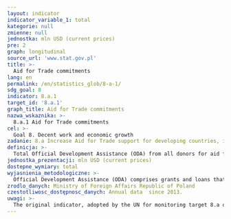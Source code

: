 ```yaml
---
layout: indicator
indicator_variable_1: total
kategorie: null
zmienne: null
jednostka: mln USD (current prices)
pre: 2
graph: longitudinal
source_url: 'www.stat.gov.pl'
title: >-
  Aid for Trade commitments
lang: en
permalink: /en/statistics_glob/8-a-1/
sdg_goal: 8
indicator: 8.a.1
target_id: '8.a.1'
graph_title: Aid for Trade commitments
nazwa_wskaznika: >-
  8.a.1 Aid for Trade commitments
cel: >-
  Goal 8. Decent work and economic growth
zadanie: 8.a Increase Aid for Trade support for developing countries, in particular least developed countries, including through the Enhanced Integrated Framework for Trade-related Technical Assistance to Least Developed Countries
definicja: >-
  Total Official Development Assistance (ODA) from all donors for aid for trade (commitments).
jednostka_prezentacji: mln USD (current prices)
dostepne_wymiary: total
wyjasnienia_metodologiczne: >-
  Official Development Assistance (ODA) comprises grants and loans that are provided by government agencies or international organizations to promote the economic development and welfare of developing countries. In order for loans to qualify as ODA, they need to comprise a grant element of at least: 45% of the total amount for LDCs and other LICs (calculated at the discount rate of 9 %), 15% for LMICs (calculated at the discount rate of 7%), 10% for UMICs (calculated at the discount rate of 6%). ODA also includes technical assistance that aims at developing human resources and raising qualifications as well as technical and productive capacity of the developing countries. Technical assistance consists in, i. a., conveying knowledge and experience in the form of training, sending experts and commencing research and/ or covering its resultant cost.No military equipment or services are reportable as ODA.Moreover, it is also required that a partner country benefitting from assistance is on the OECD DAC (Development Assistance Committee) list of ODA recipients.Depending on the form of its realisation, development assistance might be distinguished into: bilateral assistance which is undertaken by the donor country directly in the partner country or by an international organisation as earmarked contribution to the partner country or as a contribution for a specific programme/ fund managed by the organisation, multilateral assistance, which is provided as a contribution to the general budgets of international organisations whose list is updated annually by the OECD-DAC Secretariat. Actual DAC OECD methodology for collecting data on ODA in Creditor Reporting System (CRS) allows for indicating the sector of support and the marker only in bilateral flows. Therefore, the indicator does not cover expenditures within multilateral assistance in the form of contributions to the general budgets of organisations that operate in trade.Due to the current revision of ODA, it is expected that from 2018 the indicator will be presented as a grant equivalent including only the grant element multiplied by the value of a given flow. As a result, there will be no differentiation into net and gross ODA. Additionally, some methodological activities are being conducted to incorporate other flows into ODA, such as mobilised amount of money by the public sector from the private sector instruments. Furthermore, an alternative to ODA, TOSSD (Total Official Support for Sustainable Development) is being developed as an instrument for measuring means for SDGs implementation.Official Development Assistance in Poland is provided in accordance with the Development Cooperation Act of 16th September 2011 (Journal of Laws of 2011, No 234, item 1386). Polish development cooperation is based on the Multiannual Development Cooperation Programme, developed for a minimum period of four years. In accordance with the document, the development cooperation includes all the actions undertaken by the government administrative bodies in order to provide the developing countries with development assistance and humanitarian aid as well as the implementation of educational actions for raising awareness and better understanding of global issues and interdependencies.The development cooperation in Poland is coordinated by the Ministry of Foreign Affairs that has devised Multiannual Development Cooperation Programme for 2016-2020 in accordance with which the focus of Polish development cooperation has been placed on Eastern Partnership countries (Belarus, Georgia, Moldova, Ukraine) as well as Africa, Asia and Middle East (Ethiopia, Kenya, Senegal and Tanzania, Myanmar and Palestine).Polish development cooperation supports strengthening the rule of law, decentralization reforms and combat against corruption as well as human and civil rights compliance. Its main objectives cover the improvement of health care, better access to education and support for entrepreneurship and agriculture as well as natural environment protection including natural disasters prevention. Activities included in the programme are financed with the resources from the Ministry of Foreign Affairs, target reserve of the state budget, designed for the development cooperation, and from the funds of other ministries.
zrodlo_danych: Ministry of Foreign Affairs Republic of Poland
czestotliwosc_dostępnosc_danych: Annual data  since 2013.
uwagi: >-
  The original indicator, adopted by the UN for monitoring target 8.a of the 2030 Agenda is the indicator 8.a.1 Aid for Trade commitments and disbursements.In accordance with UN methodology, the indicator should be based on both ODA and OOF (currently, data on OOF are not collected) in the sector related to trade (CRS purpose code 331: trade policy and regulations and trade-related adjustment) and other means within ODA and OOF marked as Trade development. However, UN methodology is not specific on whether the indicator should be based on gross disbursement or commitment. Since 2013, the data have presented ODA as commitment.Other Official Flows (OOF) - other official flows (excluding officially supported export credits) are defined as transactions by the official sector which do not meet the conditions for eligibility as ODA, either because they are not primarily aimed at development, or because they are not sufficiently concessional.
---
```

